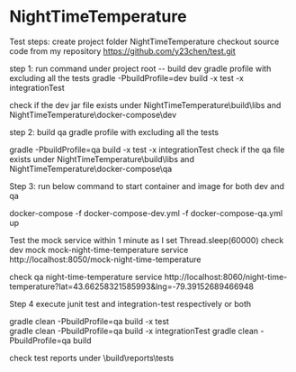 # NightTimeTemperature

Test steps:
create project folder NightTimeTemperature
checkout source code from my repository https://github.com/y23chen/test.git


step 1:  run command under project root -- 
build dev gradle profile with excluding all the tests
gradle -PbuildProfile=dev build -x test -x integrationTest

check if the dev jar file exists under NightTimeTemperature\build\libs and NightTimeTemperature\docker-compose\dev

step 2: build qa gradle profile with excluding all the tests

gradle -PbuildProfile=qa build -x test  -x integrationTest
check if the  qa file exists under NightTimeTemperature\build\libs and NightTimeTemperature\docker-compose\qa


Step 3: run below command to start container and image for both dev and qa

docker-compose  -f docker-compose-dev.yml -f docker-compose-qa.yml up


Test the mock service within 1 minute as I set Thread.sleep(60000)
check dev mock mock-night-time-temperature service
http://localhost:8050/mock-night-time-temperature

check qa night-time-temperature service
http://localhost:8060/night-time-temperature?lat=43.66258321585993&lng=-79.39152689466948


Step 4 execute junit test and integration-test respectively or both


gradle clean -PbuildProfile=qa build -x test  
gradle clean -PbuildProfile=qa build -x integrationTest
gradle clean -PbuildProfile=qa build 

check test reports under  \build\reports\tests
